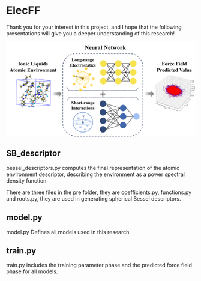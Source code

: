 # ElecFF

Thank you for your interest in this project, and I hope that the following presentations will give you a deeper understanding of this research!

![image](ElecFF.png)

## SB_descriptor

bessel_descriptors.py computes the final representation of the atomic environment descriptor, describing the environment as a power spectral density function.

There are three files in the pre folder, they are coefficients.py, functions.py and roots.py, they are used in generating spherical Bessel descriptors.

## model.py

model.py Defines all models used in this research.

## train.py

train.py includes the training parameter phase and the predicted force field phase for all models.
